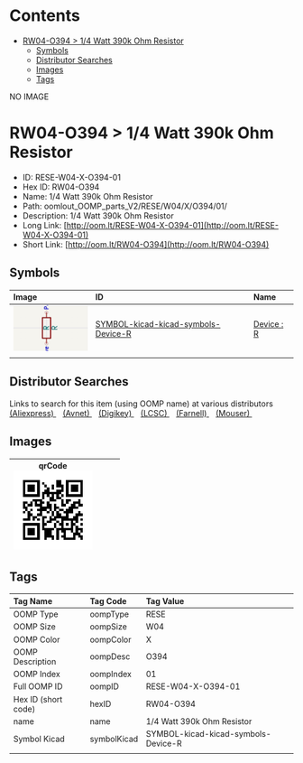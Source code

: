 



Contents
========

* [RW04-O394 > 1/4 Watt 390k Ohm Resistor](#rw04-o394--14-watt-390k-ohm-resistor)
	* [Symbols](#symbols)
	* [Distributor Searches](#distributor-searches)
	* [Images](#images)
	* [Tags](#tags)
  
NO IMAGE  
# RW04-O394 > 1/4 Watt 390k Ohm Resistor

- ID: RESE-W04-X-O394-01
- Hex ID: RW04-O394
- Name: 1/4 Watt 390k Ohm Resistor
- Path: oomlout_OOMP_parts_V2/RESE/W04/X/O394/01/
- Description: 1/4 Watt 390k Ohm Resistor
- Long Link: [http://oom.lt/RESE-W04-X-O394-01](http://oom.lt/RESE-W04-X-O394-01)
- Short Link: [http://oom.lt/RW04-O394](http://oom.lt/RW04-O394)

## Symbols
  

|Image|ID|Name|
| :--- | :--- | :--- |
|[![](https://raw.githubusercontent.com/oomlout/oomlout_OOMP_eda_V2/main/SYMBOL/kicad/kicad-symbols/Device/R/image_140.png)](https://github.com/oomlout/oomlout_OOMP_eda_V2/tree/main/SYMBOL/kicad/kicad-symbols/Device/R/)|[SYMBOL-kicad-kicad-symbols-Device-R](https://github.com/oomlout/oomlout_OOMP_eda_V2/tree/main/SYMBOL/kicad/kicad-symbols/Device/R/)|[Device : R](https://github.com/oomlout/oomlout_OOMP_eda_V2/tree/main/SYMBOL/kicad/kicad-symbols/Device/R/)|
||||

## Distributor Searches
  
Links to search for this item (using OOMP name) at various distributors  
[(Aliexpress) ](https://www.aliexpress.com/wholesale?SearchText=1/4+Watt+390k+Ohm+Resistor)&nbsp;&nbsp;&nbsp;[(Avnet) ](https://www.avnet.com/shop/us/search/1/4+Watt+390k+Ohm+Resistor)&nbsp;&nbsp;&nbsp;[(Digikey) ](https://www.digikey.co.uk/en/products/result?s=1/4+Watt+390k+Ohm+Resistor)&nbsp;&nbsp;&nbsp;[(LCSC) ](https://www.lcsc.com/search?q=1/4+Watt+390k+Ohm+Resistor)&nbsp;&nbsp;&nbsp;[(Farnell) ](https://uk.farnell.com/search?st=1/4+Watt+390k+Ohm+Resistor)&nbsp;&nbsp;&nbsp;[(Mouser) ](https://www.mouser.com/c/?q=1/4+Watt+390k+Ohm+Resistor)&nbsp;&nbsp;&nbsp;
## Images
  

|qrCode<br>[![](https://raw.githubusercontent.com/oomlout/oomlout_OOMP_parts_V2/main/RESE/W04/X/O394/01/qrCode_140.png)](https://github.com/oomlout/oomlout_OOMP_parts_V2/tree/main/RESE/W04/X/O394/01/qrCode.png)||||
| :---: | :---: | :---: | :---: |

## Tags
  

|Tag Name|Tag Code|Tag Value|
| :--- | :--- | :--- |
|OOMP Type|oompType|RESE|
|OOMP Size|oompSize|W04|
|OOMP Color|oompColor|X|
|OOMP Description|oompDesc|O394|
|OOMP Index|oompIndex|01|
|Full OOMP ID|oompID|RESE-W04-X-O394-01|
|Hex ID (short code)|hexID|RW04-O394|
|name|name|1/4 Watt 390k Ohm Resistor|
|Symbol Kicad|symbolKicad|SYMBOL-kicad-kicad-symbols-Device-R|
||||
